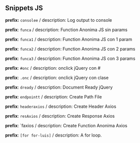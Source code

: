 ## Snippets JS

**prefix:**  `consolee` /
description: Log output to console


**prefix**:  `funca` /
description: Function Anonima JS sin params

**prefix**: `funca1` /
description: Function Anonima JS con 1 param

**prefix**: `funca2` /
description: Function Anonima JS con 2 params

**prefix**: `funca3` /
description: Function Anonima JS con 3 params

**prefix**: `#onc` /
description: onclick jQuery con #

**prefix**: `.onc` /
description: onclick jQuery con clase

**prefix**: `dready` /
description: Document Ready jQuery

**prefix**: `endpointt` /
description: Create Path File

**prefix**: `headeraxios` /
description: Create Header Axios

**prefix**: `resAxios` /
description: Create Response Axios

**prefix**: `faxios /
description: Create Function Anonima Axios

**prefix**: `[for for-luis]` /
description: A for loop.

